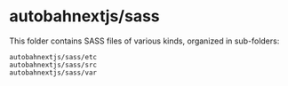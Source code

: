# autobahnextjs/sass

This folder contains SASS files of various kinds, organized in sub-folders:

    autobahnextjs/sass/etc
    autobahnextjs/sass/src
    autobahnextjs/sass/var

